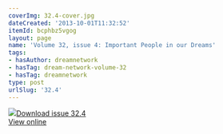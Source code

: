 ```yaml
---
coverImg: 32.4-cover.jpg
dateCreated: '2013-10-01T11:32:52'
itemId: bcphbz5vgog
layout: page
name: 'Volume 32, issue 4: Important People in our Dreams'
tags:
- hasAuthor: dreamnetwork
- hasTag: dream-network-volume-32
- hasTag: dreamnetwork
type: post
urlSlug: '32.4'
---
```

<img class="card-journal-img" src="../images/32.4-rect.jpg"/><a href="../files/pdfs/Volume_32/32.4_important_people_in_dreams.pdf" download="">Download issue 32.4</a><br><a href="../files/pdfs/Volume_32/32.4_important_people_in_dreams.pdf">View online</a>